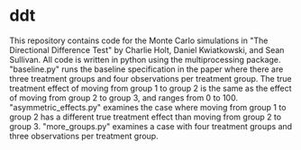 # ddt

This repository contains code for the Monte Carlo simulations in "The Directional Difference Test" by Charlie Holt, Daniel Kwiatkowski, and Sean Sullivan. All code is written in python using the multiprocessing package. "baseline.py" runs the baseline specification in the paper where there are three treatment groups and four observations per treatment group. The true treatment effect of moving from group 1 to group 2 is the same as the effect of moving from group 2 to group 3, and ranges from 0 to 100. "asymmetric_effects.py" examines the case where moving from group 1 to group 2 has a different true treatment effect than moving from group 2 to group 3. "more_groups.py" examines a case with four treatment groups and three observations per treatment group.
